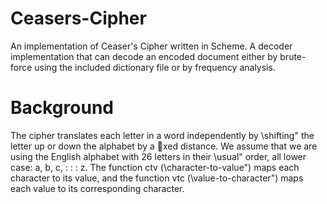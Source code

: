 # Ceasers-Cipher
An implementation of Ceaser's Cipher written in Scheme.
A decoder implementation that can decode an encoded document either by brute-force using the included dictionary file
or by frequency analysis.

# Background
The cipher translates each letter in a word independently by \shifting" the letter up or down the alphabet by a xed distance. We assume that we are using the English alphabet with 26 letters in their \usual" order, all
lower case: a, b, c, : : : z. The function ctv (\character-to-value") maps each character to its value, and the function vtc (\value-to-character") maps each value to its corresponding character.
